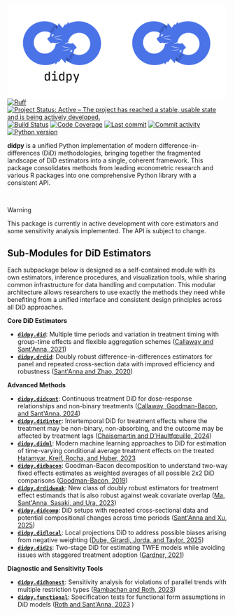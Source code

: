 <img src="docs/source/_static/didpy-light.png#gh-light-mode-only" width="250" align="left" alt="didpy logo"></img>
<img src="docs/source/_static/didpy-dark.png#gh-dark-mode-only" width="250" align="left" alt="didpy logo"></img>

[![Ruff](https://img.shields.io/endpoint?url=https://raw.githubusercontent.com/astral-sh/ruff/main/assets/badge/v2.json)](https://github.com/astral-sh/ruff)
[![Project Status: Active – The project has reached a stable, usable state and is being actively developed.](https://www.repostatus.org/badges/latest/active.svg)](https://www.repostatus.org/#active)
[![Build Status](https://github.com/jordandeklerk/didpy/actions/workflows/test.yml/badge.svg)](https://github.com/jordandeklerk/didpy/actions/workflows/test.yml)
[![Code Coverage](https://codecov.io/gh/jordandeklerk/didpy/branch/main/graph/badge.svg)](https://codecov.io/gh/jordandeklerk/didpy)
[![Last commit](https://img.shields.io/github/last-commit/jordandeklerk/didpy)](https://github.com/jordandeklerk/didpy/graphs/commit-activity)
[![Commit activity](https://img.shields.io/github/commit-activity/m/jordandeklerk/didpy)](https://github.com/jordandeklerk/didpy/graphs/commit-activity)
[![Python version](https://img.shields.io/badge/3.10%20%7C%203.11%20%7C%203.12%20%7C%203.13-blue?logo=python&logoColor=white)](https://www.python.org/)


__didpy__ is a unified Python implementation of modern difference-in-differences (DiD) methodologies, bringing together the fragmented landscape of DiD estimators into a single, coherent framework. This package consolidates methods from leading econometric research and various R packages into one comprehensive Python library with a consistent API.

<br>

> [!WARNING]
> This package is currently in active development with core estimators and some sensitivity analysis implemented. The API is subject to change.

## Sub-Modules for DiD Estimators

Each subpackage below is designed as a self-contained module with its own estimators, inference procedures, and visualization tools, while sharing common infrastructure for data handling and computation. This modular architecture allows researchers to use exactly the methods they need while benefiting from a unified interface and consistent design principles across all DiD approaches.

**Core DiD Estimators**

- **[`didpy.did`](https://github.com/jordandeklerk/didpy/tree/main/didpy/did)**: Multiple time periods and variation in treatment timing with group-time effects and flexible aggregation schemes ([Callaway and Sant'Anna, 2021](https://arxiv.org/pdf/1803.09015))
- **[`didpy.drdid`](https://github.com/jordandeklerk/didpy/tree/main/didpy/drdid)**: Doubly robust difference-in-differences estimators for panel and repeated cross-section data with improved efficiency and robustness ([Sant'Anna and Zhao, 2020](https://arxiv.org/pdf/1812.01723))

**Advanced Methods**

- **[`didpy.didcont`](https://github.com/jordandeklerk/didpy/tree/main/didpy/didcont)**: Continuous treatment DiD for dose-response relationships and non-binary treatments ([Callaway, Goodman-Bacon, and Sant'Anna, 2024](https://arxiv.org/pdf/2107.02637))
- **[`didpy.didinter`](https://github.com/jordandeklerk/didpy/tree/main/didpy/didinter)**: Intertemporal DiD for treatment effects where the treatment may be non-binary, non-absorbing, and the outcome may be affected by treatment lags ([Chaisemartin and D’Haultfœuille, 2024](https://arxiv.org/pdf/2007.04267))
- **[`didpy.didml`](https://github.com/jordandeklerk/didpy/tree/main/didpy/didml)**: Modern machine learning approaches to DiD for estimation of time-varying conditional average treatment effects on the treated [Hatamyar, Kreif, Rocha, and Huber, 2023](https://arxiv.org/pdf/2310.11962)
- **[`didpy.didbacon`](https://github.com/jordandeklerk/didpy/tree/main/didpy/didbacon)**: Goodman-Bacon decomposition to understand two-way fixed effects estimates as weighted averages of all possible 2x2 DiD comparisons ([Goodman-Bacon, 2019](https://cdn.vanderbilt.edu/vu-my/wp-content/uploads/sites/2318/2019/07/29170757/ddtiming_7_29_2019.pdf))
- **[`didpy.drdidweak`](https://github.com/jordandeklerk/didpy/tree/main/didpy/drdidweak)**: New class of doubly robust estimators for treatment effect estimands that is also robust against weak covariate overlap ([Ma, Sant'Anna, Sasaki, and Ura, 2023](https://arxiv.org/pdf/2304.08974))
- **[`didpy.didcomp`](https://github.com/jordandeklerk/didpy/tree/main/didpy/didcomp)**: DiD setups with repeated cross-sectional data and potential compositional changes across time periods ([Sant'Anna and  Xu, 2025](https://arxiv.org/pdf/2304.13925))
- **[`didpy.didlocal`](https://github.com/jordandeklerk/didpy/tree/main/didpy/didlocal)**: Local projections DiD to address possible biases arising from negative weighting ([Dube, Girardi, Jorda, and Taylor, 2025](https://www.nber.org/system/files/working_papers/w31184/w31184.pdf))
- **[`didpy.did2s`](https://github.com/jordandeklerk/didpy/tree/main/didpy/did2s)**: Two-stage DiD for estimating TWFE models while avoiding issues with staggered treatment adoption ([Gardner, 2021](https://jrgcmu.github.io/2sdd_current.pdf))

**Diagnostic and Sensitivity Tools**

- **[`didpy.didhonest`](https://github.com/jordandeklerk/didpy/tree/main/didpy/didhonest)**: Sensitivity analysis for violations of parallel trends with multiple restriction types ([Rambachan and Roth, 2023](https://academic.oup.com/restud/article-abstract/90/5/2555/7039335?redirectedFrom=fulltext))
- **[`didpy.functional`](https://github.com/jordandeklerk/didpy/tree/main/didpy/functional)**: Specification tests for functional form assumptions in DiD models ([Roth and Sant'Anna, 2023](https://arxiv.org/pdf/2010.04814)
)
